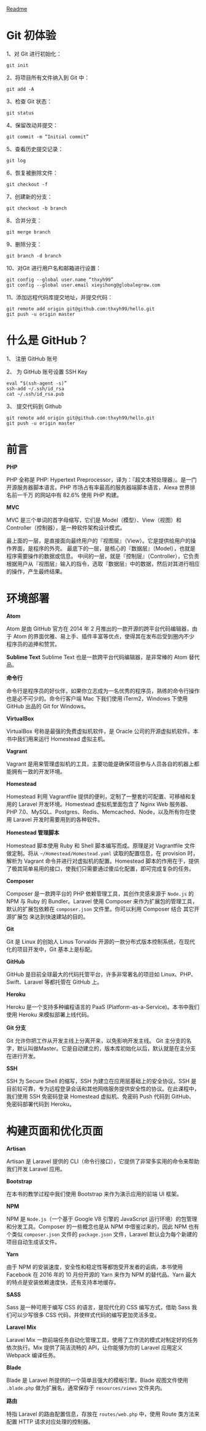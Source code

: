 [Readme](https://docs.google.com/document/d/1sFWk95Ap3gjQcRFr3kq4hvU1SFk0EtGCIeW2IKJAVD0/edit#)
# Git 初体验 #

1、对 Git 进行初始化：

    git init

2、将项目所有文件纳入到 Git 中：

    git add -A

3、检查 Git 状态：

    git status

4、保留改动并提交：

    git commit -m “Initial commit”

5、查看历史提交记录：

    git log

6、恢复被删除文件：

    git checkout -f

7、创建新的分支：

    git checkout -b branch

8、合并分支：

    git merge branch

9、删除分支：

    git branch -d branch

10、对Git 进行用户名和邮箱进行设置：

    git config --global user.name “thxyh99”
    git config --global user.email xieyihong@globalegrow.com

11、添加远程代码库提交地址，并提交代码：

    git remote add origin git@github.com:thxyh99/hello.git
    git push -u origin master



# 什么是 GitHub？ #
1、 注册 GitHub 账号

2、 为 GitHub 账号设置 SSH Key

    eval “$(ssh-agent -s)”
    ssh-add ~/.ssh/id_rsa
    cat ~/.ssh/id_rsa.pub

3、 提交代码到 Github

    git remote add origin git@github.com:thxyh99/hello.git
    git push -u origin master


# 前言 #

**PHP**

PHP 全称是 PHP: Hypertext Preprocessor，译为：『超文本预处理器』。是一门开源服务器脚本语言。PHP 市场占有率最高的服务器端脚本语言，Alexa 世界排名前一千万 的网站中有 82.6% 使用 PHP 构建。

**MVC**

MVC 是三个单词的首字母缩写，它们是 Model（模型）、View（视图）和 Controller（控制器），是一种软件架构设计模式。

最上面的一层，是直接面向最终用户的『视图层』（View）。它是提供给用户的操作界面，是程序的外壳。
最底下的一层，是核心的『数据层』（Model），也就是程序需要操作的数据或信息。
中间的一层，就是『控制层』（Controller），它负责根据用户从『视图层』输入的指令，选取『数据层』中的数据，然后对其进行相应的操作，产生最终结果。

# 环境部署 #
 
**Atom**

Atom 是由 GitHub 官方在 2014 年 2 月推出的一款开源的跨平台代码编辑器，由于 Atom 的界面优雅、易上手、插件丰富等优点，使得其在发布后受到圈内不少程序员的追捧和赞赏。

**Sublime Text**
Sublime Text 也是一款跨平台代码编辑器，是非常棒的 Atom 替代品。

**命令行**

命令行是程序员的好伙伴，如果你立志成为一名优秀的程序员，熟练的命令行操作也是必不可少的。命令行客户端 Mac 下我们使用 iTerm2，Windows 下使用 GitHub 出品的 Git for Windows。

**VirtualBox**

VirtualBox 号称是最强的免费虚拟机软件，是 Oracle 公司的开源虚拟机软件。本书中我们用来运行 Homestead 虚拟主机。

**Vagrant**

Vagrant 是用来管理虚拟机的工具，主要功能是确保项目参与人员各自的机器上都能拥有一致的开发环境。

**Homestead**

Homestead 利用 Vagrantfile 提供的便利，定制了一整套的可配置、可移植和复用的 Laravel 开发环境。Homestead 虚拟机里面包含了 Nginx Web 服务器、PHP 7.0、MySQL、Postgres、Redis、Memcached、Node，以及所有你在使用 Laravel 开发时需要用到的各种软件。

**Homestead 管理脚本**

Homestead 脚本使用 Ruby 和 Shell 脚本编写而成。原理是对 Vagrantfile 文件做定制。将从 `~/Homestead/Homestead.yaml` 读取的配置信息，在 provision 时，解析为 Vagrant 命令并进行对虚拟机的配置。Homestead 脚本的作用在于，提供了极其简单易用的接口，使我们只需要通过傻瓜化配置，即可完成复杂的任务。

**Composer**

Composer 是一款跨平台的 PHP 依赖管理工具，其创作灵感来源于 `Node.js` 的 NPM 与 Ruby 的 Bundler。Laravel 使用 Composer 来作为扩展包的管理工具，默认的扩展包依赖在 `composer.json` 文件里。你可以利用 Composer 结合 其它开源扩展包 来达到快速建站的目的。

**Git**

Git 是 Linux 的创始人 Linus Torvalds 开源的一款分布式版本控制系统，在现代化的项目开发中，Git 基本上是标配。

**GitHub**

GitHub 是目前全球最大的代码托管平台，许多非常著名的项目如 Linux、PHP、Swift、Laravel 等都托管在 GitHub 上。

**Heroku**

Heroku 是一个支持多种编程语言的 PaaS (Platform-as-a-Service)。本书中我们使用 Heroku 来模拟部署上线代码。

**Git 分支**

Git 允许你把工作从开发主线上分离开来，以免影响开发主线。 Git 主分支的名字，默认叫做Master。它是自动建立的，版本库初始化以后，默认就是在主分支在进行开发。

**SSH**

SSH 为 Secure Shell 的缩写，SSH 为建立在应用层基础上的安全协议。SSH 是目前较可靠，专为远程登录会话和其他网络服务提供安全性的协议。在此课程中，我们使用 SSH 免密码登录 Homestead 虚拟机、免密码 Push 代码到 GitHub、免密码部署代码到 Heroku。

# 构建页面和优化页面 #
 
**Artisan**

Artisan 是 Laravel 提供的 CLI（命令行接口），它提供了非常多实用的命令来帮助我们开发 Laravel 应用。

**Bootstrap**

在本书的教学过程中我们使用 Bootstrap 来作为演示应用的前端 UI 框架。

**NPM**

NPM 是 `Node.js`（一个基于 Google V8 引擎的 JavaScript 运行环境）的包管理和分发工具。Composer 的一些概念也是从 NPM 中借鉴过来的，因此 NPM 也有个类似 `composer.json` 文件的 `package.json` 文件，Laravel 默认会为每个新建的项目自动生成该文件。

**Yarn**

由于 NPM 的安装速度，安全性和稳定性等都饱受开发者的诟病，本书使用 Facebook 在 2016 年的 10 月份开源的 Yarn 来作为 NPM 的替代品。Yarn 最大的特点是安装依赖速度快，还有支持本地缓存。

**SASS**

Sass 是一种可用于编写 CSS 的语言，是现代化的 CSS 编写方式，借助 Sass 我们可以少写很多 CSS 代码，并使样式代码的编写更加灵活多变。

**Laravel Mix**

Laravel Mix 一款前端任务自动化管理工具，使用了工作流的模式对制定好的任务依次执行。Mix 提供了简洁流畅的 API，让你能够为你的 Laravel 应用定义 Webpack 编译任务。

**Blade**

Blade 是 Laravel 所提供的一个简单且强大的模板引擎。Blade 视图文件使用 `.blade.php` 做为扩展名，通常保存于 `resources/views` 文件夹内。

**路由**

特指 Laravel 的路由配置信息，存放在 `routes/web.php` 中，使用 Route 类方法来配置 HTTP 请求对应处理的控制器。